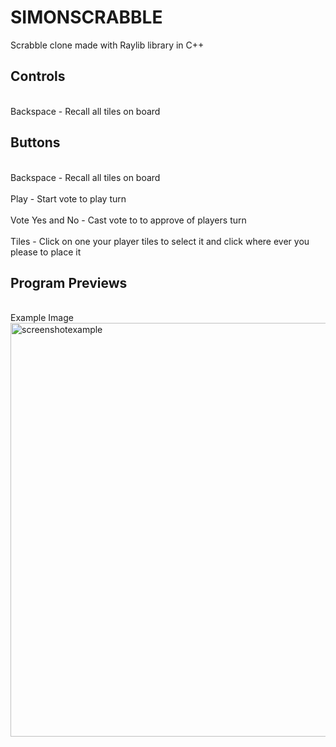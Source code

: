 # SIMONSCRABBLE
Scrabble clone made with Raylib library in C++

## Controls
<br> Backspace - Recall all tiles on board </br>

## Buttons
<br> Backspace - Recall all tiles on board </br>
<br> Play - Start vote to play turn </br>
<br> Vote Yes and No - Cast vote to to approve of players turn </br>
<br> Tiles - Click on one your player tiles to select it and click where ever you please to place it </br>


## Program Previews
<br> Example Image </br>
<img width="757" height="662" alt="screenshotexample" src="https://github.com/user-attachments/assets/a276e5e1-edaa-47d5-bbaf-e40d0cf531b8" />


